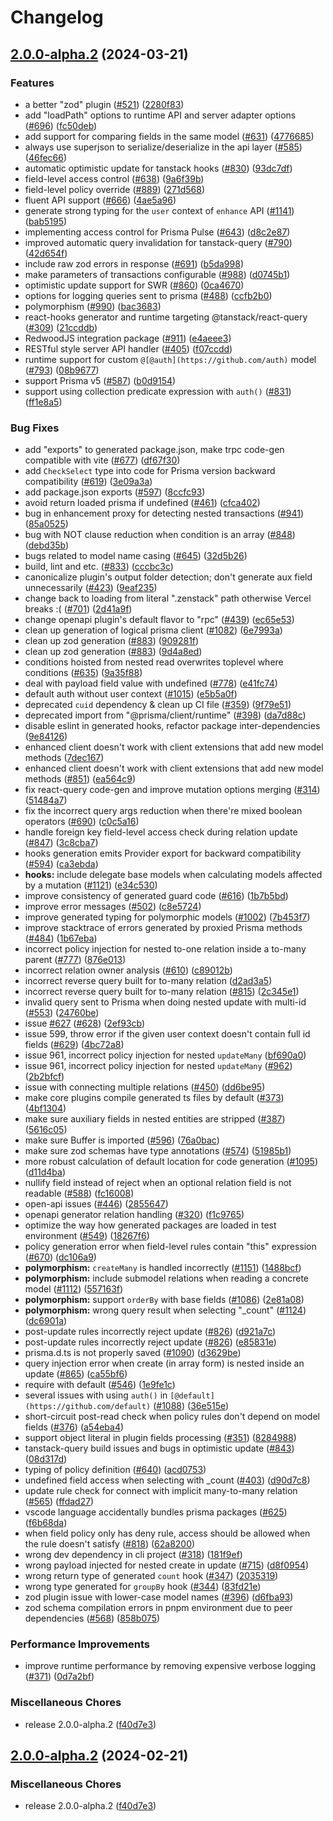 # Changelog

## [2.0.0-alpha.2](https://github.com/Azzerty23/zenstack/compare/v2.0.0-alpha.2...v2.0.0-alpha.2) (2024-03-21)


### Features

* a better "zod" plugin ([#521](https://github.com/Azzerty23/zenstack/issues/521)) ([2280f83](https://github.com/Azzerty23/zenstack/commit/2280f83cd7f1f597fddfd6ab0c99417200124452))
* add "loadPath" options to runtime API and server adapter options ([#696](https://github.com/Azzerty23/zenstack/issues/696)) ([fc50deb](https://github.com/Azzerty23/zenstack/commit/fc50deb6e70acc78dcb66b17e564a6fc84475970))
* add support for comparing fields in the same model ([#631](https://github.com/Azzerty23/zenstack/issues/631)) ([4776685](https://github.com/Azzerty23/zenstack/commit/477668579e3d95e7371ca752244ad2e319a96477))
* always use superjson to serialize/deserialize in the api layer ([#585](https://github.com/Azzerty23/zenstack/issues/585)) ([46fec66](https://github.com/Azzerty23/zenstack/commit/46fec666c3af971010c69e467f08f55830655441))
* automatic optimistic update for tanstack hooks ([#830](https://github.com/Azzerty23/zenstack/issues/830)) ([93dc7df](https://github.com/Azzerty23/zenstack/commit/93dc7df472427a4546ba71ec3703135d2d638ded))
* field-level access control ([#638](https://github.com/Azzerty23/zenstack/issues/638)) ([9a6f39b](https://github.com/Azzerty23/zenstack/commit/9a6f39bdb8940f7cef89fd7ee423658b8ed4c49f))
* field-level policy override ([#889](https://github.com/Azzerty23/zenstack/issues/889)) ([271d568](https://github.com/Azzerty23/zenstack/commit/271d568ad3695e85f216ad7a293d9b9e802e7aaa))
* fluent API support ([#666](https://github.com/Azzerty23/zenstack/issues/666)) ([4ae5a96](https://github.com/Azzerty23/zenstack/commit/4ae5a96ee2976dedbdb0b207f48c082c48b3f9ce))
* generate strong typing for the `user` context of `enhance` API ([#1141](https://github.com/Azzerty23/zenstack/issues/1141)) ([bab5195](https://github.com/Azzerty23/zenstack/commit/bab51958246272a7ae171200797b525213c13d4d))
* implementing access control for Prisma Pulse ([#643](https://github.com/Azzerty23/zenstack/issues/643)) ([d8c2e87](https://github.com/Azzerty23/zenstack/commit/d8c2e8717e5fd3facb177443c8ef1baec89a81d5))
* improved automatic query invalidation for tanstack-query ([#790](https://github.com/Azzerty23/zenstack/issues/790)) ([42d654f](https://github.com/Azzerty23/zenstack/commit/42d654fcfaa40b09fde578db79792c69e1e3b908))
* include raw zod errors in response ([#691](https://github.com/Azzerty23/zenstack/issues/691)) ([b5da998](https://github.com/Azzerty23/zenstack/commit/b5da998b7fa11c19b85cebd0956803d854332b4d))
* make parameters of transactions configurable ([#988](https://github.com/Azzerty23/zenstack/issues/988)) ([d0745b1](https://github.com/Azzerty23/zenstack/commit/d0745b149a5ce6abfef546de0b9243ddc4f6e765))
* optimistic update support for SWR ([#860](https://github.com/Azzerty23/zenstack/issues/860)) ([0ca4670](https://github.com/Azzerty23/zenstack/commit/0ca46704f4c02b7d3e69470c68601835f426da59))
* options for logging queries sent to prisma ([#488](https://github.com/Azzerty23/zenstack/issues/488)) ([ccfb2b0](https://github.com/Azzerty23/zenstack/commit/ccfb2b088cf1ce14c78c1d1355db5cb4ebcdc957))
* polymorphism ([#990](https://github.com/Azzerty23/zenstack/issues/990)) ([bac3683](https://github.com/Azzerty23/zenstack/commit/bac368382b6c92585bc983861a56d141093b7896))
* react-hooks generator and runtime targeting @tanstack/react-query ([#309](https://github.com/Azzerty23/zenstack/issues/309)) ([21ccddb](https://github.com/Azzerty23/zenstack/commit/21ccddb9be437eabed35fbc62ae43c1e192d289e))
* RedwoodJS integration package ([#911](https://github.com/Azzerty23/zenstack/issues/911)) ([e4aeee3](https://github.com/Azzerty23/zenstack/commit/e4aeee32ae3a5ab1718fd1daa2f93043fb68a8d5))
* RESTful style server API handler ([#405](https://github.com/Azzerty23/zenstack/issues/405)) ([f07ccdd](https://github.com/Azzerty23/zenstack/commit/f07ccdded01e232823e3955ab1ffc19b1c8f33a1))
* runtime support for custom `@[@auth](https://github.com/auth)` model ([#793](https://github.com/Azzerty23/zenstack/issues/793)) ([08b9677](https://github.com/Azzerty23/zenstack/commit/08b967735c938de1e770a2409c36c5a50173b01d))
* support Prisma v5 ([#587](https://github.com/Azzerty23/zenstack/issues/587)) ([b0d9154](https://github.com/Azzerty23/zenstack/commit/b0d9154270a89c6c93c7a8f1aada85c413d16d6f))
* support using collection predicate expression with `auth()` ([#831](https://github.com/Azzerty23/zenstack/issues/831)) ([ff1e8a5](https://github.com/Azzerty23/zenstack/commit/ff1e8a5e98ec94337f08576a29ffbee07ba8fd88))


### Bug Fixes

* add "exports" to generated package.json, make trpc code-gen compatible with vite ([#677](https://github.com/Azzerty23/zenstack/issues/677)) ([df67f30](https://github.com/Azzerty23/zenstack/commit/df67f301119db23e5048464de2f73bff1a2adffc))
* add `CheckSelect` type into code for Prisma version backward compatibility ([#619](https://github.com/Azzerty23/zenstack/issues/619)) ([3e09a3a](https://github.com/Azzerty23/zenstack/commit/3e09a3a6646ae0f6e393cc0f92991c9b5d0c4d29))
* add package.json exports ([#597](https://github.com/Azzerty23/zenstack/issues/597)) ([8ccfc93](https://github.com/Azzerty23/zenstack/commit/8ccfc93ba8135ced89754fbd912a02fe11962a53))
* avoid return loaded prisma if undefined ([#461](https://github.com/Azzerty23/zenstack/issues/461)) ([cfca402](https://github.com/Azzerty23/zenstack/commit/cfca4022dcb79ccab47d7a5fe8bb8b5c9521295e))
* bug in enhancement proxy for detecting nested transactions ([#941](https://github.com/Azzerty23/zenstack/issues/941)) ([85a0525](https://github.com/Azzerty23/zenstack/commit/85a052594c447120ecc8123d30c7b098afcc8841))
* bug with NOT clause reduction when condition is an array ([#848](https://github.com/Azzerty23/zenstack/issues/848)) ([debd35b](https://github.com/Azzerty23/zenstack/commit/debd35b3531262c4df453653cbee10dc85baf222))
* bugs related to model name casing ([#645](https://github.com/Azzerty23/zenstack/issues/645)) ([32d5b26](https://github.com/Azzerty23/zenstack/commit/32d5b262cacdd03209a56027e4c2cbda1bc408c0))
* build, lint and etc. ([#833](https://github.com/Azzerty23/zenstack/issues/833)) ([cccbc3c](https://github.com/Azzerty23/zenstack/commit/cccbc3c82ad522d40bc76ad7b84b1305d378b1db))
* canonicalize plugin's output folder detection; don't generate aux field unnecessarily ([#423](https://github.com/Azzerty23/zenstack/issues/423)) ([9eaf235](https://github.com/Azzerty23/zenstack/commit/9eaf2353e479a7c967af42a0cd6ed6b9afeded4a))
* change back to loading from literal ".zenstack" path otherwise Vercel breaks :( ([#701](https://github.com/Azzerty23/zenstack/issues/701)) ([2d41a9f](https://github.com/Azzerty23/zenstack/commit/2d41a9fcffab2fa228356a5cc45b4c2ecd62fd63))
* change openapi plugin's default flavor to "rpc" ([#439](https://github.com/Azzerty23/zenstack/issues/439)) ([ec65e53](https://github.com/Azzerty23/zenstack/commit/ec65e53f202e3e02ea98a9c88682c106dcbafc76))
* clean up generation of logical prisma client ([#1082](https://github.com/Azzerty23/zenstack/issues/1082)) ([6e7993a](https://github.com/Azzerty23/zenstack/commit/6e7993afa8dde03ae12c44f198bcca04724dbc92))
* clean up zod generation ([#883](https://github.com/Azzerty23/zenstack/issues/883)) ([909281f](https://github.com/Azzerty23/zenstack/commit/909281f8090734322c0cab09d0187b6b5e813c9a))
* clean up zod generation ([#883](https://github.com/Azzerty23/zenstack/issues/883)) ([9d4a8ed](https://github.com/Azzerty23/zenstack/commit/9d4a8ede7d42d1966fd5a12d64a5992092f4bc7d))
* conditions hoisted from nested read overwrites toplevel where conditions ([#635](https://github.com/Azzerty23/zenstack/issues/635)) ([9a35f88](https://github.com/Azzerty23/zenstack/commit/9a35f88c059ff4e616d1f54b1e0e01c3c5ce6e19))
* deal with payload field value with undefined ([#778](https://github.com/Azzerty23/zenstack/issues/778)) ([e41fc74](https://github.com/Azzerty23/zenstack/commit/e41fc747c5a8389d820820c5f8fd95ee13717160))
* default auth without user context ([#1015](https://github.com/Azzerty23/zenstack/issues/1015)) ([e5b5a0f](https://github.com/Azzerty23/zenstack/commit/e5b5a0fee34e46bee5557229f6f5894629c6ad96))
* deprecated `cuid` dependency & clean up CI file ([#359](https://github.com/Azzerty23/zenstack/issues/359)) ([9f79e51](https://github.com/Azzerty23/zenstack/commit/9f79e51351b847e9da422144383613e7f0c2f063))
* deprecated import from "@prisma/client/runtime" ([#398](https://github.com/Azzerty23/zenstack/issues/398)) ([da7d88c](https://github.com/Azzerty23/zenstack/commit/da7d88c2bd60e58b32d6c6f0a613daca24f65375))
* disable eslint in generated hooks, refactor package inter-dependencies ([9e84126](https://github.com/Azzerty23/zenstack/commit/9e8412645e06f0bf63f85c8bb61ad00384fdef99))
* enhanced client doesn't work with client extensions that add new model methods ([7dec167](https://github.com/Azzerty23/zenstack/commit/7dec167b8c3bb03c3cae57e6566b223bfce57cca))
* enhanced client doesn't work with client extensions that add new model methods ([#851](https://github.com/Azzerty23/zenstack/issues/851)) ([ea564c9](https://github.com/Azzerty23/zenstack/commit/ea564c93e9ca2a888c0e53216633d66c733f6beb))
* fix react-query code-gen and improve mutation options merging ([#314](https://github.com/Azzerty23/zenstack/issues/314)) ([51484a7](https://github.com/Azzerty23/zenstack/commit/51484a76f90e5efd0a651bab9f6aa864baab95f2))
* fix the incorrect query args reduction when there're mixed boolean operators ([#690](https://github.com/Azzerty23/zenstack/issues/690)) ([c0c5a16](https://github.com/Azzerty23/zenstack/commit/c0c5a164c50c15c8d1982f331cbcac4eae5138b7))
* handle foreign key field-level access check during relation update ([#847](https://github.com/Azzerty23/zenstack/issues/847)) ([3c8cba7](https://github.com/Azzerty23/zenstack/commit/3c8cba71b283d6029087971fc3b160892d0d143e))
* hooks generation emits Provider export for backward compatibility ([#594](https://github.com/Azzerty23/zenstack/issues/594)) ([ca3ebda](https://github.com/Azzerty23/zenstack/commit/ca3ebdae4e213d3901bb5834fd9ebf1217da94a7))
* **hooks:** include delegate base models when calculating models affected by a mutation ([#1121](https://github.com/Azzerty23/zenstack/issues/1121)) ([e34c530](https://github.com/Azzerty23/zenstack/commit/e34c530a93b67a3eda9f5b53a087c7edd4a44999))
* improve consistency of generated guard code ([#616](https://github.com/Azzerty23/zenstack/issues/616)) ([1b7b5bd](https://github.com/Azzerty23/zenstack/commit/1b7b5bda3f5106d31b7f5e70be27158fb8217600))
* improve error messages ([#502](https://github.com/Azzerty23/zenstack/issues/502)) ([c8e5724](https://github.com/Azzerty23/zenstack/commit/c8e572449b3ff464da0cb071cda40b9d27f8de53))
* improve generated typing for polymorphic models ([#1002](https://github.com/Azzerty23/zenstack/issues/1002)) ([7b453f7](https://github.com/Azzerty23/zenstack/commit/7b453f7745cad73fc81e7884faf473aecda99556))
* improve stacktrace of errors generated by proxied Prisma methods ([#484](https://github.com/Azzerty23/zenstack/issues/484)) ([1b67eba](https://github.com/Azzerty23/zenstack/commit/1b67ebadb89c5c443eacb9cf0be9ad56dbc42de4))
* incorrect policy injection for nested to-one relation inside a to-many parent ([#777](https://github.com/Azzerty23/zenstack/issues/777)) ([876e013](https://github.com/Azzerty23/zenstack/commit/876e01392112ed369cde37cb77ca983126f2d881))
* incorrect relation owner analysis ([#610](https://github.com/Azzerty23/zenstack/issues/610)) ([c89012b](https://github.com/Azzerty23/zenstack/commit/c89012bcb8d32588cc7f5a1df19088292e571cec))
* incorrect reverse query built for to-many relation ([d2ad3a5](https://github.com/Azzerty23/zenstack/commit/d2ad3a59f93a74189c29d3ee2960fc887b14851c))
* incorrect reverse query built for to-many relation ([#815](https://github.com/Azzerty23/zenstack/issues/815)) ([2c345e1](https://github.com/Azzerty23/zenstack/commit/2c345e1d4fe7274b7a08c1178afccede1d694327))
* invalid query sent to Prisma when doing nested update with multi-id ([#553](https://github.com/Azzerty23/zenstack/issues/553)) ([24760be](https://github.com/Azzerty23/zenstack/commit/24760be0f6286089c58df893ec1ae9c192ba17e2))
* issue [#627](https://github.com/Azzerty23/zenstack/issues/627) ([#628](https://github.com/Azzerty23/zenstack/issues/628)) ([2ef93cb](https://github.com/Azzerty23/zenstack/commit/2ef93cb932e7aed6923cd3d7e69069d0c9ff161b))
* issue 599, throw error if the given user context doesn't contain full id fields ([#629](https://github.com/Azzerty23/zenstack/issues/629)) ([4bc72a8](https://github.com/Azzerty23/zenstack/commit/4bc72a8b93558059a80dc465dc408da33b0adba3))
* issue 961, incorrect policy injection for nested `updateMany` ([bf690a0](https://github.com/Azzerty23/zenstack/commit/bf690a072771ab95907a8f56079c4f6aaf655849))
* issue 961, incorrect policy injection for nested `updateMany` ([#962](https://github.com/Azzerty23/zenstack/issues/962)) ([2b2bfcf](https://github.com/Azzerty23/zenstack/commit/2b2bfcff965f9a70ff2764e6fbc7613b6f061685))
* issue with connecting multiple relations ([#450](https://github.com/Azzerty23/zenstack/issues/450)) ([dd6be95](https://github.com/Azzerty23/zenstack/commit/dd6be9509c46fd4dfff500a53070259410b6a61f))
* make core plugins compile generated ts files by default ([#373](https://github.com/Azzerty23/zenstack/issues/373)) ([4bf1304](https://github.com/Azzerty23/zenstack/commit/4bf1304c6518cc027b1a1f2d33fea70979d9d94b))
* make sure auxiliary fields in nested entities are stripped ([#387](https://github.com/Azzerty23/zenstack/issues/387)) ([5616c05](https://github.com/Azzerty23/zenstack/commit/5616c056aaee14d3b8566161493b2694c3c8e6ae))
* make sure Buffer is imported ([#596](https://github.com/Azzerty23/zenstack/issues/596)) ([76a0bac](https://github.com/Azzerty23/zenstack/commit/76a0bac9c63707baf34a072e398b63156c1e0640))
* make sure zod schemas have type annotations ([#574](https://github.com/Azzerty23/zenstack/issues/574)) ([51985b1](https://github.com/Azzerty23/zenstack/commit/51985b1279dca8e82a7275330a7b6597f37d15a4))
* more robust calculation of default location for code generation ([#1095](https://github.com/Azzerty23/zenstack/issues/1095)) ([d11d4ba](https://github.com/Azzerty23/zenstack/commit/d11d4bade318d5a17d1a5e3860292352e25cc813))
* nullify field instead of reject when an optional relation field is not readable ([#588](https://github.com/Azzerty23/zenstack/issues/588)) ([fc16008](https://github.com/Azzerty23/zenstack/commit/fc16008ba20aba18f39948f3ff13ec3bc79729e3))
* open-api issues ([#446](https://github.com/Azzerty23/zenstack/issues/446)) ([2855647](https://github.com/Azzerty23/zenstack/commit/285564751094797da8484bf041a9d3a4eafafc9d))
* openapi generator relation handling ([#320](https://github.com/Azzerty23/zenstack/issues/320)) ([f1c9765](https://github.com/Azzerty23/zenstack/commit/f1c9765b778f8fb476c015a2f3bbe72dd94ef6b0))
* optimize the way how generated packages are loaded in test environment ([#549](https://github.com/Azzerty23/zenstack/issues/549)) ([18267f6](https://github.com/Azzerty23/zenstack/commit/18267f6377a926cc332bedab6cf74e8a9b9f2343))
* policy generation error when field-level rules contain "this" expression ([#670](https://github.com/Azzerty23/zenstack/issues/670)) ([dc106a9](https://github.com/Azzerty23/zenstack/commit/dc106a905f732c90c70f7622df5a1207b442e1ff))
* **polymorphism:** `createMany` is handled incorrectly ([#1151](https://github.com/Azzerty23/zenstack/issues/1151)) ([1488bcf](https://github.com/Azzerty23/zenstack/commit/1488bcf9d8dad9b83beb93e06c2d8a88671738cb))
* **polymorphism:** include submodel relations when reading a concrete model ([#1112](https://github.com/Azzerty23/zenstack/issues/1112)) ([557163f](https://github.com/Azzerty23/zenstack/commit/557163f789527aa64627b16fb718da3068dd0052))
* **polymorphism:** support `orderBy` with base fields ([#1086](https://github.com/Azzerty23/zenstack/issues/1086)) ([2e81a08](https://github.com/Azzerty23/zenstack/commit/2e81a089a1b57ebf61d25fc49300fa22f0cda06b))
* **polymorphism:** wrong query result when selecting "_count" ([#1124](https://github.com/Azzerty23/zenstack/issues/1124)) ([dc6901a](https://github.com/Azzerty23/zenstack/commit/dc6901a2d90faf57741ab9b560f8c1eb7088079f))
* post-update rules incorrectly reject update ([#826](https://github.com/Azzerty23/zenstack/issues/826)) ([d921a7c](https://github.com/Azzerty23/zenstack/commit/d921a7ca6bef0341ccf5bc50e195156695129e7f))
* post-update rules incorrectly reject update ([#826](https://github.com/Azzerty23/zenstack/issues/826)) ([e85831e](https://github.com/Azzerty23/zenstack/commit/e85831e98d08a433febb5a8fecf8d539150ced08))
* prisma.d.ts is not properly saved ([#1090](https://github.com/Azzerty23/zenstack/issues/1090)) ([d3629be](https://github.com/Azzerty23/zenstack/commit/d3629bef459afc11c16461fb18621d2f77ac35cc))
* query injection error when create (in array form) is nested inside an update ([#865](https://github.com/Azzerty23/zenstack/issues/865)) ([ca55bf6](https://github.com/Azzerty23/zenstack/commit/ca55bf61edff7a67765cd8a9eac2b97daaf33506))
* require with default ([#546](https://github.com/Azzerty23/zenstack/issues/546)) ([1e9fe1c](https://github.com/Azzerty23/zenstack/commit/1e9fe1cfcf50b691bf788021b8a460b1f3ecb29e))
* several issues with using `auth()` in `[@default](https://github.com/default)` ([#1088](https://github.com/Azzerty23/zenstack/issues/1088)) ([36e515e](https://github.com/Azzerty23/zenstack/commit/36e515e485c580657b9edbfc52014f3542abfb96))
* short-circuit post-read check when policy rules don't depend on model fields ([#376](https://github.com/Azzerty23/zenstack/issues/376)) ([a54eba4](https://github.com/Azzerty23/zenstack/commit/a54eba45f64382ed070e5aeabe0c8dc263bebc0d))
* support object literal in plugin fields processing ([#351](https://github.com/Azzerty23/zenstack/issues/351)) ([8284988](https://github.com/Azzerty23/zenstack/commit/8284988cf12c3c4f3983c36c3658201db5509b2c))
* tanstack-query build issues and bugs in optimistic update ([#843](https://github.com/Azzerty23/zenstack/issues/843)) ([08d317d](https://github.com/Azzerty23/zenstack/commit/08d317d150b99fc38b8e5fb56bb4ab27fe1b4470))
* typing of policy definition ([#640](https://github.com/Azzerty23/zenstack/issues/640)) ([acd0753](https://github.com/Azzerty23/zenstack/commit/acd075392a2237e12ef88a55f13de701e172f57d))
* undefined field access when selecting with _count ([#403](https://github.com/Azzerty23/zenstack/issues/403)) ([d90d7c8](https://github.com/Azzerty23/zenstack/commit/d90d7c83e95d33c85e9c3b4b650e014ee76136c3))
* update rule check for connect with implicit many-to-many relation ([#565](https://github.com/Azzerty23/zenstack/issues/565)) ([ffdad27](https://github.com/Azzerty23/zenstack/commit/ffdad2713e71071b53ac3fd13b82b38673d7b6f6))
* vscode language accidentally bundles prisma packages  ([#625](https://github.com/Azzerty23/zenstack/issues/625)) ([f6b68da](https://github.com/Azzerty23/zenstack/commit/f6b68dabc9e089230bc6d8f8e802e8fbc43a8a69))
* when field policy only has deny rule, access should be allowed when the rule doesn't satisfy ([#818](https://github.com/Azzerty23/zenstack/issues/818)) ([62a8200](https://github.com/Azzerty23/zenstack/commit/62a82001cde1c8e0ac598035b8df77b9049fabaa))
* wrong dev dependency in cli project ([#318](https://github.com/Azzerty23/zenstack/issues/318)) ([181f9ef](https://github.com/Azzerty23/zenstack/commit/181f9ef17899d11d23369f1d485c2d964e2d4561))
* wrong payload injected for nested create in update ([#715](https://github.com/Azzerty23/zenstack/issues/715)) ([d8f0954](https://github.com/Azzerty23/zenstack/commit/d8f0954fc15b6ea3df033a7c5fea414ff4aba8c9))
* wrong return type of generated `count` hook ([#347](https://github.com/Azzerty23/zenstack/issues/347)) ([2035319](https://github.com/Azzerty23/zenstack/commit/2035319a030369dc0c847eaac248f2d9acdc7c7b))
* wrong type generated for `groupBy` hook ([#344](https://github.com/Azzerty23/zenstack/issues/344)) ([83fd21e](https://github.com/Azzerty23/zenstack/commit/83fd21e5b2c55ca182386be61151386f0400bdd0))
* zod plugin issue with lower-case model names ([#396](https://github.com/Azzerty23/zenstack/issues/396)) ([d6fba93](https://github.com/Azzerty23/zenstack/commit/d6fba93e2f0149c14f67d4cd0b4e9cdb6eee73a5))
* zod schema compilation errors in pnpm environment due to peer dependencies ([#568](https://github.com/Azzerty23/zenstack/issues/568)) ([858b075](https://github.com/Azzerty23/zenstack/commit/858b075ca193ae26673aaefc052cc7c029a26c08))


### Performance Improvements

* improve runtime performance by removing expensive verbose logging ([#371](https://github.com/Azzerty23/zenstack/issues/371)) ([0d7a2bf](https://github.com/Azzerty23/zenstack/commit/0d7a2bf417c6ea5cc5c6c3568593a0fbe7d7903e))


### Miscellaneous Chores

* release 2.0.0-alpha.2 ([f40d7e3](https://github.com/Azzerty23/zenstack/commit/f40d7e3718d4210137a2e131d28b5491d065b914))

## [2.0.0-alpha.2](https://github.com/zenstackhq/zenstack/compare/v2.0.0-alpha.1...v2.0.0-alpha.2) (2024-02-21)


### Miscellaneous Chores

* release 2.0.0-alpha.2 ([f40d7e3](https://github.com/zenstackhq/zenstack/commit/f40d7e3718d4210137a2e131d28b5491d065b914))
